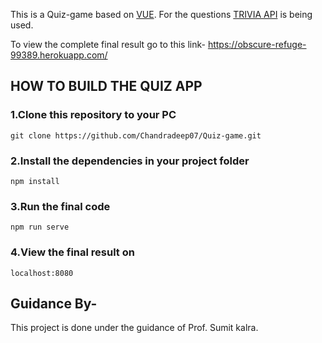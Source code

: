
This is a Quiz-game based on [VUE](https://vuejs.org/).
For the questions [TRIVIA API](https://opentdb.com/api_config.php) is being used.


To view the complete final result go to this link-
https://obscure-refuge-99389.herokuapp.com/

## HOW TO BUILD THE QUIZ APP

### 1.Clone this repository to your PC
```
git clone https://github.com/Chandradeep07/Quiz-game.git

```
### 2.Install the dependencies in your project folder
```
npm install

```
### 3.Run the final code
```
npm run serve

```
### 4.View the final result on
``` 
localhost:8080

```

## Guidance By-
This project is done under the guidance of Prof. Sumit kalra.






